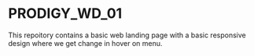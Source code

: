 # PRODIGY_WD_01
This repoitory contains a basic web landing page with a basic responsive design where we get change in hover on menu.
